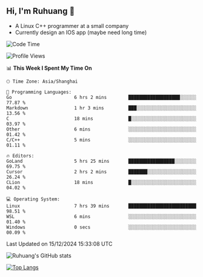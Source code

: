 ## Hi, I'm Ruhuang 👋

- A Linux C++ programmer at a small company
- Currently design an IOS app (maybe need long time)

<!--START_SECTION:waka-->
![Code Time](http://img.shields.io/badge/Code%20Time-206%20hrs%2024%20mins-blue)

![Profile Views](http://img.shields.io/badge/Profile%20Views-0-blue)

📊 **This Week I Spent My Time On** 

```text
🕑︎ Time Zone: Asia/Shanghai

💬 Programming Languages: 
Go                       6 hrs 2 mins        ███████████████████░░░░░░   77.87 % 
Markdown                 1 hr 3 mins         ███░░░░░░░░░░░░░░░░░░░░░░   13.56 % 
C                        18 mins             █░░░░░░░░░░░░░░░░░░░░░░░░   03.97 % 
Other                    6 mins              ░░░░░░░░░░░░░░░░░░░░░░░░░   01.42 % 
C/C++                    5 mins              ░░░░░░░░░░░░░░░░░░░░░░░░░   01.11 % 

🔥 Editors: 
GoLand                   5 hrs 25 mins       █████████████████░░░░░░░░   69.75 % 
Cursor                   2 hrs 2 mins        ███████░░░░░░░░░░░░░░░░░░   26.24 % 
CLion                    18 mins             █░░░░░░░░░░░░░░░░░░░░░░░░   04.02 % 

💻 Operating System: 
Linux                    7 hrs 39 mins       █████████████████████████   98.51 % 
WSL                      6 mins              ░░░░░░░░░░░░░░░░░░░░░░░░░   01.40 % 
Windows                  0 secs              ░░░░░░░░░░░░░░░░░░░░░░░░░   00.09 % 
```


 Last Updated on 15/12/2024 15:33:08 UTC
<!--END_SECTION:waka-->

![Ruhuang's GitHub stats](https://github-readme-stats.vercel.app/api?username=ruhuang2001&count_private=true&hide_title=true&show_icons=true&theme=vue)

[![Top Langs](https://github-readme-stats.vercel.app/api/top-langs/?username=ruhuang2001&layout=compact)](https://github.com/anuraghazra/github-readme-stats)
